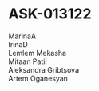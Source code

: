 # ASK-013122

MarinaA  
IrinaD  
Lemlem Mekasha  
Mitaan Patil  
Aleksandra Gribtsova  
Artem Oganesyan  
